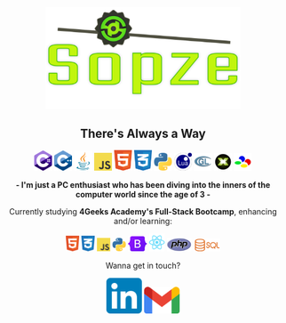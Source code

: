 <p align="center"><img width=70% src="./assets/sopze.svg" alt="SOPZE"></p>
<h2 align="center"><b>There's Always a Way</b></h2>
<p align="center">
  <img width=32px src="./assets/ln/Csharp.svg" alt="C#">
  <img width=32px src="./assets/ln/Cpp.svg" alt="C++">
  <img width=32px src="./assets/ln/Java.svg" alt="Java">
  <img width=32px src="./assets/ln/JS.svg" alt="Javascript">
  <img width=32px src="./assets/ln/HTML.svg" alt="HTML">
  <img width=32px src="./assets/ln/CSS.svg" alt="CSS">
  <img width=32px src="./assets/ln/Python.svg" alt="Python">
  <img width=32px src="./assets/ln/Lua.svg" alt="Lua">
  <img width=32px src="./assets/ln/GLSL.svg" alt="GLSL">
  <img width=32px src="./assets/ln/DirectX.svg" alt="DirectX">
  <img width=32px src="./assets/ln/SNES.svg" alt="65C816 ASM">
</p>
<!-- <p align="center" style="margin-top:10px;">
  <img width=32px src="./assets/ap/illustrator.svg" alt="Illustrator">
  <img width=32px src="./assets/ap/photoshop.svg" alt="Photoshop">
  <img width=32px src="./assets/ap/premiere.svg" alt="Premiere">
  <img width=32px src="./assets/ap/blender.svg" alt="Blender">
  <img width=32px src="./assets/ap/substancepainter.svg" alt="Substance Painter">
  <img width=32px src="./assets/ap/zbrush.svg" alt="ZBrush">
  <span style="padding-left:20px"></span>
  <img width=32px src="./assets/ge/goldsrc.svg" alt="GoldSource">
  <img width=32px src="./assets/ge/source.svg" alt="Source">
  <img width=32px src="./assets/ge/unreal.svg" alt="Unreal Engine">
  <img width=32px src="./assets/ge/unity.svg" alt="Unity">
</p> -->

<p align="center"><b>- I'm just a PC enthusiast who has been diving into the inners of the computer world since the age of 3 -</b></p>

<p align="center">Currently studying <b>4Geeks Academy's Full-Stack Bootcamp</b>, enhancing and/or learning:</p>
<p align="center">
  <img width=24px src="./assets/ln/HTML.svg" alt="HTML">
  <img width=24px src="./assets/ln/CSS.svg" alt="CSS">
  <img width=24px src="./assets/ln/JS.svg" alt="Javascript">
  <img width=24px src="./assets/ln/Python.svg" alt="Python">
  <img width=34px src="./assets/tx/Bootstrap.svg" alt="Bootstrap">
  <img width=28px src="./assets/tx/react.svg" alt="React">
  <img width=44px src="./assets/ln/php.svg" alt="PHP">
  <img width=48px src="./assets/ln/sql.svg" alt="SQL">
</p>

<p align="center">Wanna get in touch?</p>
<p align="center">
  <a href="https://www.linkedin.com/in/sergiodepa" target="_blank"><img width=64px src="./assets/sc/linkedin.svg" alt="Linkedin"></a>
  <a href="mailto:sergiodepa92@gmail.com" target="_blank"><img width=64px src="./assets/sc/gmail.svg" alt="Gmail"></a>
</p>